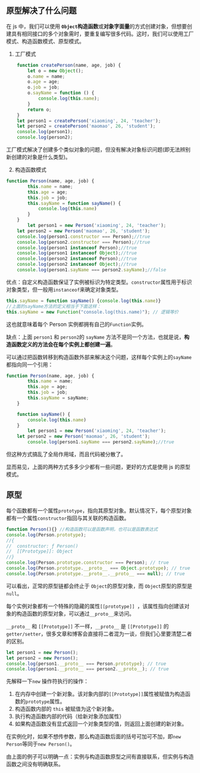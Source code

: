 ## 原型解决了什么问题

在 js 中，我们可以使用 **`Object`构造函数**或**对象字面量**的方式创建对象，但想要创建具有相同接口的多个对象需时，要重复编写很多代码。这时，我们可以使用工厂模式、构造函数模式、原型模式。

1. 工厂模式

```javascript
    function createPerson(name, age, job) {
        let o = new Object();
        o.name = name;
        o.age = age;
        o.job = job;
        o.sayName = function () {
            console.log(this.name);
        }
        return o;
    }
    let person1 = createPerson('xiaoming', 24, 'teacher');
    let person2 = createPerson('maomao', 26, 'student');
    console.log(person1);
    console.log(person2);
```

工厂模式解决了创建多个类似对象的问题，但没有解决对象标识问题(即无法辨别新创建的对象是什么类型)。

2. 构造函数模式

```javascript
function Person(name, age, job) {
        this.name = name;
        this.age = age;
        this.job = job;
        this.sayName = function sayName() {
            console.log(this.name)
        }
    }
		let person1 = new Person('xiaoming', 24, 'teacher');
    let person2 = new Person('maomao', 26, 'student');
    console.log(person1.constructor === Person);//true
    console.log(person2.constructor === Person);//true
    console.log(person1 instanceof Person);//true
    console.log(person1 instanceof Object);//true
    console.log(person2 instanceof Person);//true
    console.log(person2 instanceof Object);//true
    console.log(person1.sayName === person2.sayName);//false
```

优点：自定义构造函数保证了实例被标识为特定类型。`constructor`属性用于标识对象类型，但一般用`instanceof`来确定对象类型。

```javascript
this.sayName = function sayName() {console.log(this.name)}
//上面的sayName方法的定义相当于下面这样：
this.sayName = new Function("console.log(this.name)"); // 逻辑等价 
```

这也就意味着每个 Person 实例都拥有自己的`Function`实例。

缺点：上面 `person1` 和 `person2`的 `sayName` 方法不是同一个方法，也就是说，**构造函数定义的方法会在每个实例上都创建一遍**。

可以通过把函数转移到构造函数外部来解决这个问题，这样每个实例上的`sayName`都指向同一个引用：

```javascript
function Person(name, age, job) {
        this.name = name;
        this.age = age;
        this.job = job;
        this.sayName = sayName;
    }

    function sayName() {
        console.log(this.name)
    }
		let person1 = new Person('xiaoming', 24, 'teacher');
    let person2 = new Person('maomao', 26, 'student');
		console.log(person1.sayName === person2.sayName);//true
```

但这种方式搞乱了全局作用域，而且代码被分散了。

显而易见，上面的两种方式多多少少都有一些问题，更好的方式是使用 js 的原型模式。

## 原型

每个函数都有一个属性`prototype`，指向其原型对象。默认情况下，每个原型对象都有一个属性`constructor`指回与其关联的构造函数。

```javascript
function Person(){} //构造函数可以是函数声明，也可以是函数表达式
console.log(Person.prototype);
//{
//  constructor: ƒ Person()
//  [[Prototype]]: Object
//}
console.log(Person.prototype.constructor === Person); // true
console.log(Person.prototype.__proto__ === Object.prototype); // true
console.log(Person.prototype.__proto__.__proto__ === null); // true
```

可以看出，正常的原型链都会终止于 `Object`的原型对象，而 `Object`原型的原型是`null`。

每个实例对象都有一个特殊的隐藏的属性`[[prototype]] `，该属性指向创建该对象的构造函数的原型对象，可以通过`__proto__`来访问。

`__proto__` 和 `[[Prototype]]` 不一样，`__proto__` 是 `[[Prototype]]` 的 `getter/setter`，很多文章和博客会直接将二者混为一谈，但我们心里要清楚二者的区别。

```javascript
let person1 = new Person();
let person2 = new Person();
console.log(person1.__proto__ === Person.prototype); // true
console.log(person1.__proto__ === person2.__proto__); // true
```

先解释一下`new` 操作符执行的操作：

1. 在内存中创建一个新对象。该对象内部的`[[Prototype]]`属性被赋值为构造函数的`prototype`属性。
2. 构造函数内部的 `this` 被赋值为这个新对象。
3. 执行构造函数内部的代码（给新对象添加属性）
4. 如果构造函数没有显式返回一个对象类型的值，则返回上面创建的新对象。

在实例化时，如果不想传参数，那么构造函数后面的括号可加可不加，即`new Person`等同于`new Person()`。

由上面的例子可以明确一点：实例与构造函数原型之间有直接联系，但实例与构造函数之间没有明确联系。